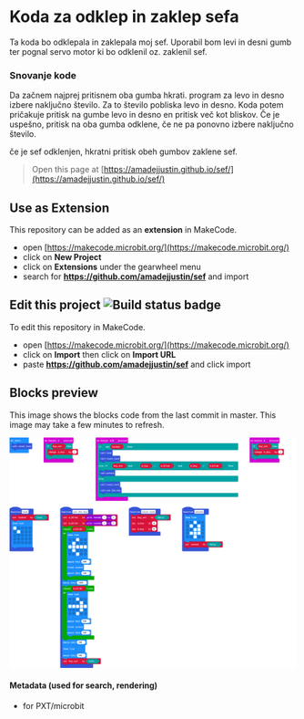 # Koda za odklep in zaklep sefa

Ta koda bo odklepala in zaklepala moj sef.
Uporabil bom levi in desni gumb ter pognal servo motor ki bo odklenil oz. zaklenil sef.

### Snovanje kode

Da začnem najprej pritisnem oba gumba hkrati.
program za levo in desno izbere naključno število. Za to število pobliska levo in desno. 
Koda potem pričakuje pritisk na gumbe levo in desno en pritisk več kot bliskov. Če je uspešno, pritisk na oba gumba odklene, če ne pa ponovno izbere naključno število.

če je sef odklenjen, hkratni pritisk obeh gumbov zaklene sef.



> Open this page at [https://amadejjustin.github.io/sef/](https://amadejjustin.github.io/sef/)

## Use as Extension

This repository can be added as an **extension** in MakeCode.

* open [https://makecode.microbit.org/](https://makecode.microbit.org/)
* click on **New Project**
* click on **Extensions** under the gearwheel menu
* search for **https://github.com/amadejjustin/sef** and import

## Edit this project ![Build status badge](https://github.com/amadejjustin/sef/workflows/MakeCode/badge.svg)

To edit this repository in MakeCode.

* open [https://makecode.microbit.org/](https://makecode.microbit.org/)
* click on **Import** then click on **Import URL**
* paste **https://github.com/amadejjustin/sef** and click import

## Blocks preview

This image shows the blocks code from the last commit in master.
This image may take a few minutes to refresh.

![A rendered view of the blocks](https://github.com/amadejjustin/sef/raw/master/.github/makecode/blocks.png)

#### Metadata (used for search, rendering)

* for PXT/microbit
<script src="https://makecode.com/gh-pages-embed.js"></script><script>makeCodeRender("{{ site.makecode.home_url }}", "{{ site.github.owner_name }}/{{ site.github.repository_name }}");</script>
